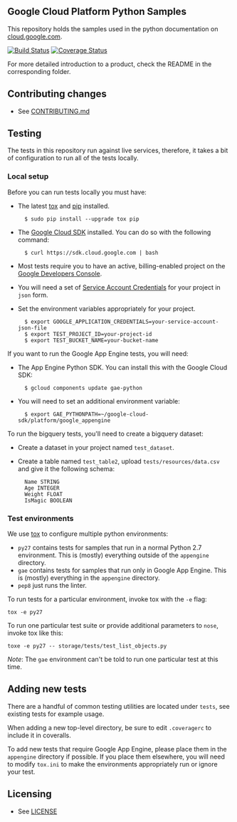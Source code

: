 ## Google Cloud Platform Python Samples

This repository holds the samples used in the python documentation on [cloud.google.com](https://cloud.google.com).

[![Build Status](https://travis-ci.org/GoogleCloudPlatform/python-docs-samples.svg)](https://travis-ci.org/GoogleCloudPlatform/python-docs-samples)
[![Coverage Status](https://coveralls.io/repos/GoogleCloudPlatform/python-docs-samples/badge.svg)](https://coveralls.io/r/GoogleCloudPlatform/python-docs-samples)

For more detailed introduction to a product, check the README in the corresponding folder. 

## Contributing changes

* See [CONTRIBUTING.md](CONTRIBUTING.md)

## Testing

The tests in this repository run against live services, therefore, it takes a bit
of configuration to run all of the tests locally.

### Local setup

Before you can run tests locally you must have:

* The latest [tox](https://tox.readthedocs.org/en/latest/) and [pip](https://pypi.python.org/pypi/pip) installed.

        $ sudo pip install --upgrade tox pip

* The [Google Cloud SDK](https://cloud.google.com/sdk/) installed. You can do so with the following command:

        $ curl https://sdk.cloud.google.com | bash

* Most tests require you to have an active, billing-enabled project on the [Google Developers Console](https://console.developers.google.com).

* You will need a set of [Service Account Credentials](https://console.developers.google.com/project/_/apiui/credential) for your project in ``json`` form.

* Set the environment variables appropriately for your project.

        $ export GOOGLE_APPLICATION_CREDENTIALS=your-service-account-json-file
        $ export TEST_PROJECT_ID=your-project-id
        $ export TEST_BUCKET_NAME=your-bucket-name

If you want to run the Google App Engine tests, you will need:

* The App Engine Python SDK. You can install this with the Google Cloud SDK:

        $ gcloud components update gae-python

* You will need to set an additional environment variable:

        $ export GAE_PYTHONPATH=~/google-cloud-sdk/platform/google_appengine

To run the bigquery tests, you'll need to create a bigquery dataset:

* Create a dataset in your project named `test_dataset`.
* Create a table named `test_table2`, upload ``tests/resources/data.csv`` and give it the following schema:

        Name STRING
        Age INTEGER
        Weight FLOAT
        IsMagic BOOLEAN


### Test environments

We use [tox](https://tox.readthedocs.org/en/latest/) to configure multiple python environments:

* ``py27`` contains tests for samples that run in a normal Python 2.7 environment. This is (mostly) everything outside of the ``appengine`` directory.
* ``gae`` contains tests for samples that run only in Google App Engine. This is (mostly) everything in the ``appengine`` directory.
* ``pep8`` just runs the linter.

To run tests for a particular environment, invoke tox with the ``-e`` flag:

    tox -e py27

To run one particular test suite or provide additional parameters to ``nose``, invoke tox like this:

    toxe -e py27 -- storage/tests/test_list_objects.py

*Note*: The ``gae`` environment can't be told to run one particular test at this time.

## Adding new tests

There are a handful of common testing utilities are located under ``tests``, see existing tests for example usage.

When adding a new top-level directory, be sure to edit ``.coveragerc`` to include it in coveralls.

To add new tests that require Google App Engine, please place them in the ``appengine`` directory if possible. If you place them elsewhere, you will need to modify ``tox.ini`` to make the environments appropriately run or ignore your test.

## Licensing

* See [LICENSE](LICENSE)
